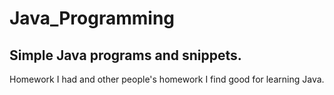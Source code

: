 # Java_Programming
## Simple Java programs and snippets. 
  Homework I had and other people's homework I find good for learning Java.
